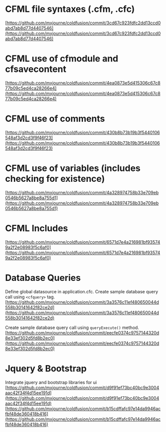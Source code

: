 # CFML file syntaxes (.cfm, .cfc)
[https://github.com/mxjourne/coldfusion/commit/3cd67c923fdfc2dd13ccd0abd7ab8d77d4407546](https://github.com/mxjourne/coldfusion/commit/3cd67c923fdfc2dd13ccd0abd7ab8d77d4407546)

# CFML use of cfmodule and cfsavecontent
[https://github.com/mxjourne/coldfusion/commit/4ea0873e5d415306c67c877b09c5ed4ca28266e4](https://github.com/mxjourne/coldfusion/commit/4ea0873e5d415306c67c877b09c5ed4ca28266e4)

# CFML use of comments
[https://github.com/mxjourne/coldfusion/commit/430b8b73b19b3f5440106548af3d2cd3f9f46f23](https://github.com/mxjourne/coldfusion/commit/430b8b73b19b3f5440106548af3d2cd3f9f46f23)

# CFML use of variables (includes checking for existence)
[https://github.com/mxjourne/coldfusion/commit/4a328974758b33e709eb0546b5627a8be8a755d1](https://github.com/mxjourne/coldfusion/commit/4a328974758b33e709eb0546b5627a8be8a755d1)

# CFML Includes
[https://github.com/mxjourne/coldfusion/commit/6571d7e4a216981bf935749a2f2e08983f5c6af0](https://github.com/mxjourne/coldfusion/commit/6571d7e4a216981bf935749a2f2e08983f5c6af0)

# Database Queries
Define global datasource in application.cfc.
Create sample database query call using `<cfquery>` tag.
[https://github.com/mxjourne/coldfusion/commit/3a3576c11ef480650044d558b30141642f82ce2d](https://github.com/mxjourne/coldfusion/commit/3a3576c11ef480650044d558b30141642f82ce2d)

Create sample database query call using `queryExecute()` method.
[https://github.com/mxjourne/coldfusion/commit/eecfe0374c9757144320d8e33ef302d5fd8b2ec0](https://github.com/mxjourne/coldfusion/commit/eecfe0374c9757144320d8e33ef302d5fd8b2ec0)

# Jquery & Bootstrap
Integrate jquery and bootstrap libraries for ui
[https://github.com/mxjourne/coldfusion/commit/d9f91ef73bc40bc9e3004aac42f34f4d15ee191d](https://github.com/mxjourne/coldfusion/commit/d9f91ef73bc40bc9e3004aac42f34f4d15ee191d)
[https://github.com/mxjourne/coldfusion/commit/b15cdffafc97e14da9946acfbf48de360418b416](https://github.com/mxjourne/coldfusion/commit/b15cdffafc97e14da9946acfbf48de360418b416)

